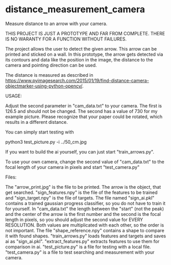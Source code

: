 # distance_measurement_camera
Measure distance to an arrow with your camera.

THIS PROJECT IS JUST A PROTOTYPE AND FAR FROM COMPLETE. THERE IS NO WARANTY FOR A FUNCTION WITHOUT FAILURES.

The project allows the user to detect the given arrow. This arrow can be printed and sticked on a wall. In this prototype, the arrow gets detected via its contours and data like the position in the image, the distance to the camera and pointing direction can be used.

The distance is measured as described in https://www.pyimagesearch.com/2015/01/19/find-distance-camera-objectmarker-using-python-opencv/.

USAGE:

Adjust the second parameter in "cam_data.txt" to your camera. The first is 126.5 and should not be changed. The second has a value of 730 for my example picture. Please recognize that your paper could be rotated, which results in a different distance.

You can simply start testing with 

python3 test_picture.py -i ../50_cm.jpg

If you want to build the ai yourself, you can just start "train_arrows.py".

To use your own camera, change the second value of "cam_data.txt" to the focal length of your camera in pixels and start "test_camera.py"

Files:

The "arrow_print.jpg" is the file to be printed. The arrow is the object, that get searched.
"sign_features.npy" is the file of the features to be trained and "sign_target.npy" is the file of targets.
The file named "sign_ai.pkl" contains a trained gaussian progress classifier, so you do not have to train it for yourself.
In "cam_data.txt" the length between the "start" (not the peak) and the center of the arrow is the first number and the second is the focal length in pixels, so you
should adjust the second value for EVERY RESOLUTION. Both values are multiplicated with each other, so the order is not important.
The file "shape_reference.npy" contains a shape to compare it with found shapes.
"train_arrows.py" loads features and targets and saves ai as "sign_ai.pkl".
"extract_features.py" extracts features to use them for comparison in ai.
"test_picture.py" is a file for testing with a local file.
"test_camera.py" is a file to test searching and measurement with your camera.

